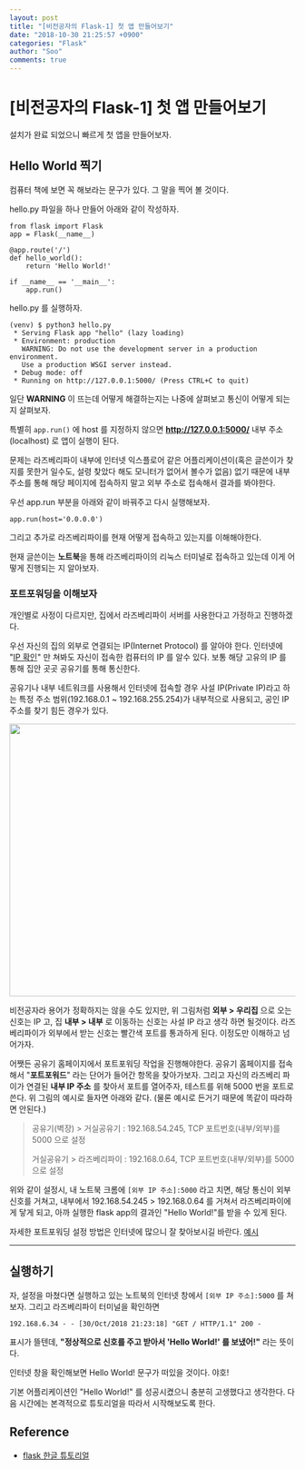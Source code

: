 ```yaml
---
layout: post
title: "[비전공자의 Flask-1] 첫 앱 만들어보기"
date: "2018-10-30 21:25:57 +0900"
categories: "Flask"
author: "Soo"
comments: true
---
```


# [비전공자의 Flask-1] 첫 앱 만들어보기

설치가 완료 되었으니 빠르게 첫 앱을 만들어보자.

## Hello World 찍기

컴퓨터 책에 보면 꼭 해보라는 문구가 있다. 그 말을 찍어 볼 것이다.

hello.py 파일을 하나 만들어 아래와 같이 작성하자.

```
from flask import Flask
app = Flask(__name__)

@app.route('/')
def hello_world():
    return 'Hello World!'

if __name__ == '__main__':
    app.run()
```

hello.py 를 실행하자.

```
(venv) $ python3 hello.py
 * Serving Flask app "hello" (lazy loading)
 * Environment: production
   WARNING: Do not use the development server in a production environment.
   Use a production WSGI server instead.
 * Debug mode: off
 * Running on http://127.0.0.1:5000/ (Press CTRL+C to quit)
```

일단 **WARNING** 이 뜨는데 어떻게 해결하는지는 나중에 살펴보고 통신이 어떻게 되는지 살펴보자.

특별히 `app.run()` 에 host 를 지정하지 않으면 **http://127.0.0.1:5000/** 내부 주소(localhost) 로 앱이 실행이 된다. 

문제는 라즈베리파이 내부에 인터넷 익스플로어 같은 어플리케이션이(혹은 글쓴이가 찾지를 못한거 일수도, 설령 찾았다 해도 모니터가 없어서 볼수가 없음) 없기 때문에 내부 주소를 통해 해당 페이지에 접속하지 말고 외부 주소로 접속해서 결과를 봐야한다. 

우선 app.run 부분을 아래와 같이 바꿔주고 다시 실행해보자.

```
app.run(host='0.0.0.0')
```

그리고 추가로 라즈베리파이를 현재 어떻게 접속하고 있는지를 이해해야한다. 

현재 글쓴이는 **노트북**을 통해 라즈베리파이의 리눅스 터미널로 접속하고 있는데 이게 어떻게 진행되는 지 알아보자.

### 포트포워딩을 이해보자

개인별로 사정이 다르지만, 집에서 라즈베리파이 서버를 사용한다고 가정하고 진행하겠다.

우선 자신의 집의 외부로 연결되는 IP(Internet Protocol) 를 알아야 한다. 인터넷에 "[IP 확인](http://www.findip.kr/)" 만 쳐봐도 자신이 접속한 컴퓨터의 IP 를 알수 있다. 보통 해당 고유의 IP 를 통해 집안 곳곳 공유기를 통해 통신한다.

공유기나 내부 네트워크를 사용해서 인터넷에 접속할 경우 사설 IP(Private IP)라고 하는 특정 주소 범위(192.168.0.1 ~ 192.168.255.254)가 내부적으로 사용되고, 공인 IP 주소를 찾기 힘든 경우가 있다.

<img src="https://dl.dropbox.com/s/exbbawgg64w0b75/1030_networkmap.png" height="480" width="520">

비전공자라 용어가 정확하지는 않을 수도 있지만, 위 그림처럼 **외부 > 우리집** 으로 오는 신호는 IP 고, 집 **내부 > 내부** 로 이동하는 신호는 사설 IP 라고 생각 하면 될것이다. 라즈베리파이가 외부에서 받는 신호는 빨간색 포트를 통과하게 된다. 이정도만 이해하고 넘어가자.

어쨋든 공유기 홈페이지에서 포트포워딩 작업을 진행해야한다. 공유기 홈페이지를 접속해서 "**포트포워드**" 라는 단어가 들어간 항목을 찾아가보자. 그리고 자신의 라즈베리 파이가 연결된 **내부 IP 주소** 를 찾아서 포트를 열어주자, 테스트를 위해 5000 번을 포트로 쓴다. 위 그림의 예시로 들자면 아래와 같다. (물론 예시로 든거기 때문에 똑같이 따라하면 안된다.)

> 공유기(벽장) > 거실공유기 : 192.168.54.245, TCP 포트번호(내부/외부)를 5000 으로 설정
>  
> 거실공유기 > 라즈베리파이 : 192.168.0.64, TCP 포트번호(내부/외부)를 5000 으로 설정

위와 같이 설정시, 내 노트북 크롬에 `[외부 IP 주소]:5000` 라고 치면, 해당 통신이 외부신호를 거쳐고, 내부에서 192.168.54.245 > 192.168.0.64 를 거쳐서 라즈베리파이에게 닿게 되고, 아까 실행한 flask app의 결과인 "Hello World!"를 받을 수 있게 된다.

자세한 포트포워딩 설정 방법은 인터넷에 많으니 잘 찾아보시길 바란다. [예시](http://studyforus.tistory.com/35)

---

## 실행하기

자, 설정을 마쳤다면 실행하고 있는 노트북의 인터넷 창에서 `[외부 IP 주소]:5000` 를 쳐보자. 그리고 라즈베리파이 터미널을 확인하면 

```
192.168.6.34 - - [30/Oct/2018 21:23:18] "GET / HTTP/1.1" 200 -
```

표시가 뜰텐데, **"정상적으로 신호를 주고 받아서 'Hello World!' 를 보냈어!"** 라는 뜻이다.

인터넷 창을 확인해보면 Hello World! 문구가 떠있을 것이다. 야호!

기본 어플리케이션인 "Hello World!" 를 성공시켰으니 충분히 고생했다고 생각한다. 다음 시간에는 본격적으로 튜토리얼을 따라서 시작해보도록 한다.

## Reference

* [flask 한글 튜토리얼](https://flask-docs-kr.readthedocs.io/ko/latest/installation.html)